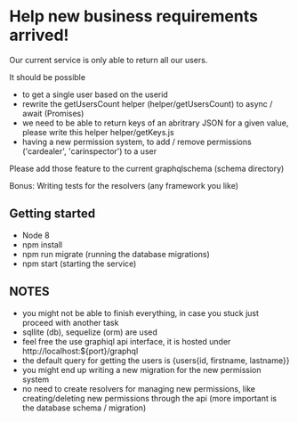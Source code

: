 # Help new business requirements arrived!

Our current service is only able to return all our users.

It should be possible
 - to get a single user based on the userid
 - rewrite the getUsersCount helper (helper/getUsersCount) to async / await (Promises)
 - we need to be able to return keys of an abritrary JSON for a given value, please write this helper helper/getKeys.js
 - having a new permission system, to add / remove permissions ('cardealer', 'carinspector') to a user

Please add those feature to the current graphqlschema (schema directory)

Bonus:
Writing tests for the resolvers (any framework you like)

## Getting started
  - Node 8
  - npm install
  - npm run migrate (running the database migrations)
  - npm start (starting the service)

## NOTES
 - you might not be able to finish everything, in case you stuck just proceed with another task
 - sqllite (db), sequelize (orm) are used
 - feel free the use graphiql api interface, it is hosted under http://localhost:${port}/graphql
 - the default query for getting the users is {users{id, firstname, lastname}}
 - you might end up writing a new migration for the new permission system
 - no need to create resolvers for managing new permissions, like creating/deleting new permissions through the api
  (more important is the database schema / migration)
